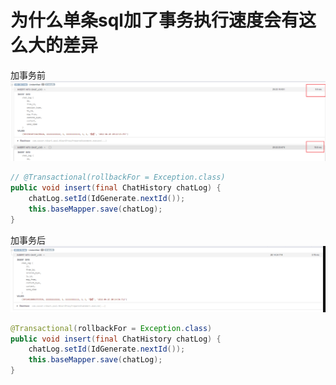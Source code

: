 # 为什么单条sql加了事务执行速度会有这么大的差异

加事务前
![img.png](../assert/加事务前.png)
```java
// @Transactional(rollbackFor = Exception.class)
public void insert(final ChatHistory chatLog) {
    chatLog.setId(IdGenerate.nextId());
    this.baseMapper.save(chatLog);
}
```

加事务后
![img.png](../assert/加事务后.png)
```java
@Transactional(rollbackFor = Exception.class)
public void insert(final ChatHistory chatLog) {
    chatLog.setId(IdGenerate.nextId());
    this.baseMapper.save(chatLog);
}
```